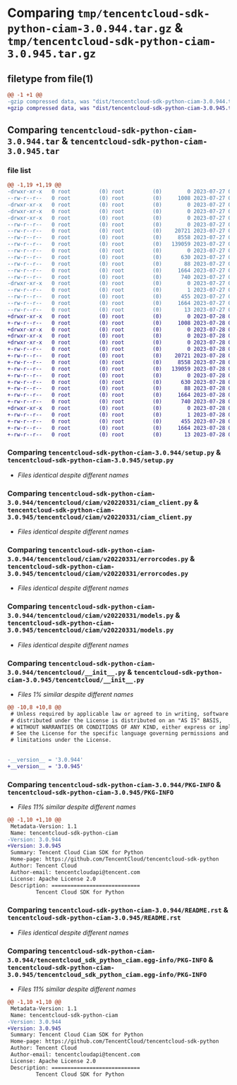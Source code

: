 # Comparing `tmp/tencentcloud-sdk-python-ciam-3.0.944.tar.gz` & `tmp/tencentcloud-sdk-python-ciam-3.0.945.tar.gz`

## filetype from file(1)

```diff
@@ -1 +1 @@
-gzip compressed data, was "dist/tencentcloud-sdk-python-ciam-3.0.944.tar", last modified: Thu Jul 27 02:11:42 2023, max compression
+gzip compressed data, was "dist/tencentcloud-sdk-python-ciam-3.0.945.tar", last modified: Fri Jul 28 00:24:04 2023, max compression
```

## Comparing `tencentcloud-sdk-python-ciam-3.0.944.tar` & `tencentcloud-sdk-python-ciam-3.0.945.tar`

### file list

```diff
@@ -1,19 +1,19 @@
-drwxr-xr-x   0 root         (0) root         (0)        0 2023-07-27 02:11:42.000000 tencentcloud-sdk-python-ciam-3.0.944/
--rw-r--r--   0 root         (0) root         (0)     1008 2023-07-27 02:11:42.000000 tencentcloud-sdk-python-ciam-3.0.944/setup.py
-drwxr-xr-x   0 root         (0) root         (0)        0 2023-07-27 02:11:42.000000 tencentcloud-sdk-python-ciam-3.0.944/tencentcloud/
-drwxr-xr-x   0 root         (0) root         (0)        0 2023-07-27 02:11:42.000000 tencentcloud-sdk-python-ciam-3.0.944/tencentcloud/ciam/
-drwxr-xr-x   0 root         (0) root         (0)        0 2023-07-27 02:11:42.000000 tencentcloud-sdk-python-ciam-3.0.944/tencentcloud/ciam/v20220331/
--rw-r--r--   0 root         (0) root         (0)        0 2023-07-27 02:11:42.000000 tencentcloud-sdk-python-ciam-3.0.944/tencentcloud/ciam/v20220331/__init__.py
--rw-r--r--   0 root         (0) root         (0)    20721 2023-07-27 02:11:42.000000 tencentcloud-sdk-python-ciam-3.0.944/tencentcloud/ciam/v20220331/ciam_client.py
--rw-r--r--   0 root         (0) root         (0)     8558 2023-07-27 02:11:42.000000 tencentcloud-sdk-python-ciam-3.0.944/tencentcloud/ciam/v20220331/errorcodes.py
--rw-r--r--   0 root         (0) root         (0)   139059 2023-07-27 02:11:42.000000 tencentcloud-sdk-python-ciam-3.0.944/tencentcloud/ciam/v20220331/models.py
--rw-r--r--   0 root         (0) root         (0)        0 2023-07-27 02:11:42.000000 tencentcloud-sdk-python-ciam-3.0.944/tencentcloud/ciam/__init__.py
--rw-r--r--   0 root         (0) root         (0)      630 2023-07-27 02:11:42.000000 tencentcloud-sdk-python-ciam-3.0.944/tencentcloud/__init__.py
--rw-r--r--   0 root         (0) root         (0)       88 2023-07-27 02:11:42.000000 tencentcloud-sdk-python-ciam-3.0.944/setup.cfg
--rw-r--r--   0 root         (0) root         (0)     1664 2023-07-27 02:11:42.000000 tencentcloud-sdk-python-ciam-3.0.944/PKG-INFO
--rw-r--r--   0 root         (0) root         (0)      740 2023-07-27 02:11:42.000000 tencentcloud-sdk-python-ciam-3.0.944/README.rst
-drwxr-xr-x   0 root         (0) root         (0)        0 2023-07-27 02:11:42.000000 tencentcloud-sdk-python-ciam-3.0.944/tencentcloud_sdk_python_ciam.egg-info/
--rw-r--r--   0 root         (0) root         (0)        1 2023-07-27 02:11:42.000000 tencentcloud-sdk-python-ciam-3.0.944/tencentcloud_sdk_python_ciam.egg-info/dependency_links.txt
--rw-r--r--   0 root         (0) root         (0)      455 2023-07-27 02:11:42.000000 tencentcloud-sdk-python-ciam-3.0.944/tencentcloud_sdk_python_ciam.egg-info/SOURCES.txt
--rw-r--r--   0 root         (0) root         (0)     1664 2023-07-27 02:11:42.000000 tencentcloud-sdk-python-ciam-3.0.944/tencentcloud_sdk_python_ciam.egg-info/PKG-INFO
--rw-r--r--   0 root         (0) root         (0)       13 2023-07-27 02:11:42.000000 tencentcloud-sdk-python-ciam-3.0.944/tencentcloud_sdk_python_ciam.egg-info/top_level.txt
+drwxr-xr-x   0 root         (0) root         (0)        0 2023-07-28 00:24:04.000000 tencentcloud-sdk-python-ciam-3.0.945/
+-rw-r--r--   0 root         (0) root         (0)     1008 2023-07-28 00:24:04.000000 tencentcloud-sdk-python-ciam-3.0.945/setup.py
+drwxr-xr-x   0 root         (0) root         (0)        0 2023-07-28 00:24:04.000000 tencentcloud-sdk-python-ciam-3.0.945/tencentcloud/
+drwxr-xr-x   0 root         (0) root         (0)        0 2023-07-28 00:24:04.000000 tencentcloud-sdk-python-ciam-3.0.945/tencentcloud/ciam/
+drwxr-xr-x   0 root         (0) root         (0)        0 2023-07-28 00:24:04.000000 tencentcloud-sdk-python-ciam-3.0.945/tencentcloud/ciam/v20220331/
+-rw-r--r--   0 root         (0) root         (0)        0 2023-07-28 00:24:04.000000 tencentcloud-sdk-python-ciam-3.0.945/tencentcloud/ciam/v20220331/__init__.py
+-rw-r--r--   0 root         (0) root         (0)    20721 2023-07-28 00:24:04.000000 tencentcloud-sdk-python-ciam-3.0.945/tencentcloud/ciam/v20220331/ciam_client.py
+-rw-r--r--   0 root         (0) root         (0)     8558 2023-07-28 00:24:04.000000 tencentcloud-sdk-python-ciam-3.0.945/tencentcloud/ciam/v20220331/errorcodes.py
+-rw-r--r--   0 root         (0) root         (0)   139059 2023-07-28 00:24:04.000000 tencentcloud-sdk-python-ciam-3.0.945/tencentcloud/ciam/v20220331/models.py
+-rw-r--r--   0 root         (0) root         (0)        0 2023-07-28 00:24:04.000000 tencentcloud-sdk-python-ciam-3.0.945/tencentcloud/ciam/__init__.py
+-rw-r--r--   0 root         (0) root         (0)      630 2023-07-28 00:24:04.000000 tencentcloud-sdk-python-ciam-3.0.945/tencentcloud/__init__.py
+-rw-r--r--   0 root         (0) root         (0)       88 2023-07-28 00:24:04.000000 tencentcloud-sdk-python-ciam-3.0.945/setup.cfg
+-rw-r--r--   0 root         (0) root         (0)     1664 2023-07-28 00:24:04.000000 tencentcloud-sdk-python-ciam-3.0.945/PKG-INFO
+-rw-r--r--   0 root         (0) root         (0)      740 2023-07-28 00:24:04.000000 tencentcloud-sdk-python-ciam-3.0.945/README.rst
+drwxr-xr-x   0 root         (0) root         (0)        0 2023-07-28 00:24:04.000000 tencentcloud-sdk-python-ciam-3.0.945/tencentcloud_sdk_python_ciam.egg-info/
+-rw-r--r--   0 root         (0) root         (0)        1 2023-07-28 00:24:04.000000 tencentcloud-sdk-python-ciam-3.0.945/tencentcloud_sdk_python_ciam.egg-info/dependency_links.txt
+-rw-r--r--   0 root         (0) root         (0)      455 2023-07-28 00:24:04.000000 tencentcloud-sdk-python-ciam-3.0.945/tencentcloud_sdk_python_ciam.egg-info/SOURCES.txt
+-rw-r--r--   0 root         (0) root         (0)     1664 2023-07-28 00:24:04.000000 tencentcloud-sdk-python-ciam-3.0.945/tencentcloud_sdk_python_ciam.egg-info/PKG-INFO
+-rw-r--r--   0 root         (0) root         (0)       13 2023-07-28 00:24:04.000000 tencentcloud-sdk-python-ciam-3.0.945/tencentcloud_sdk_python_ciam.egg-info/top_level.txt
```

### Comparing `tencentcloud-sdk-python-ciam-3.0.944/setup.py` & `tencentcloud-sdk-python-ciam-3.0.945/setup.py`

 * *Files identical despite different names*

### Comparing `tencentcloud-sdk-python-ciam-3.0.944/tencentcloud/ciam/v20220331/ciam_client.py` & `tencentcloud-sdk-python-ciam-3.0.945/tencentcloud/ciam/v20220331/ciam_client.py`

 * *Files identical despite different names*

### Comparing `tencentcloud-sdk-python-ciam-3.0.944/tencentcloud/ciam/v20220331/errorcodes.py` & `tencentcloud-sdk-python-ciam-3.0.945/tencentcloud/ciam/v20220331/errorcodes.py`

 * *Files identical despite different names*

### Comparing `tencentcloud-sdk-python-ciam-3.0.944/tencentcloud/ciam/v20220331/models.py` & `tencentcloud-sdk-python-ciam-3.0.945/tencentcloud/ciam/v20220331/models.py`

 * *Files identical despite different names*

### Comparing `tencentcloud-sdk-python-ciam-3.0.944/tencentcloud/__init__.py` & `tencentcloud-sdk-python-ciam-3.0.945/tencentcloud/__init__.py`

 * *Files 1% similar despite different names*

```diff
@@ -10,8 +10,8 @@
 # Unless required by applicable law or agreed to in writing, software
 # distributed under the License is distributed on an "AS IS" BASIS,
 # WITHOUT WARRANTIES OR CONDITIONS OF ANY KIND, either express or implied.
 # See the License for the specific language governing permissions and
 # limitations under the License.
 
 
-__version__ = '3.0.944'
+__version__ = '3.0.945'
```

### Comparing `tencentcloud-sdk-python-ciam-3.0.944/PKG-INFO` & `tencentcloud-sdk-python-ciam-3.0.945/PKG-INFO`

 * *Files 11% similar despite different names*

```diff
@@ -1,10 +1,10 @@
 Metadata-Version: 1.1
 Name: tencentcloud-sdk-python-ciam
-Version: 3.0.944
+Version: 3.0.945
 Summary: Tencent Cloud Ciam SDK for Python
 Home-page: https://github.com/TencentCloud/tencentcloud-sdk-python
 Author: Tencent Cloud
 Author-email: tencentcloudapi@tencent.com
 License: Apache License 2.0
 Description: ============================
         Tencent Cloud SDK for Python
```

### Comparing `tencentcloud-sdk-python-ciam-3.0.944/README.rst` & `tencentcloud-sdk-python-ciam-3.0.945/README.rst`

 * *Files identical despite different names*

### Comparing `tencentcloud-sdk-python-ciam-3.0.944/tencentcloud_sdk_python_ciam.egg-info/PKG-INFO` & `tencentcloud-sdk-python-ciam-3.0.945/tencentcloud_sdk_python_ciam.egg-info/PKG-INFO`

 * *Files 11% similar despite different names*

```diff
@@ -1,10 +1,10 @@
 Metadata-Version: 1.1
 Name: tencentcloud-sdk-python-ciam
-Version: 3.0.944
+Version: 3.0.945
 Summary: Tencent Cloud Ciam SDK for Python
 Home-page: https://github.com/TencentCloud/tencentcloud-sdk-python
 Author: Tencent Cloud
 Author-email: tencentcloudapi@tencent.com
 License: Apache License 2.0
 Description: ============================
         Tencent Cloud SDK for Python
```

